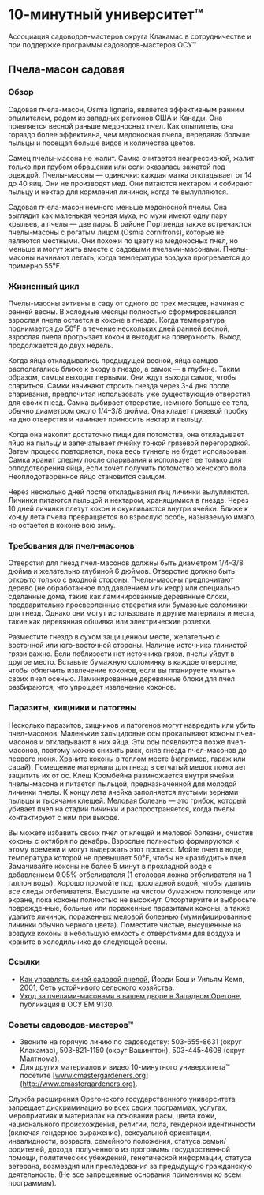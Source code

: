 # 10-минутный университет™

Ассоциация садоводов-мастеров округа Клакамас в сотрудничестве и при поддержке программы садоводов-мастеров ОСУ™

## Пчела-масон садовая

### Обзор

Садовая пчела-масон, Osmia lignaria, является эффективным ранним опылителем, родом из западных регионов США и Канады. Она появляется весной раньше медоносных пчел. Как опылитель, она гораздо более эффективна, чем медоносная пчела, передавая больше пыльцы и посещая больше видов и количества цветов.

Самец пчелы-масона не жалит. Самка считается неагрессивной, жалит только при грубом обращении или если оказалась зажатой под одеждой. Пчелы-масоны — одиночки: каждая матка откладывает от 14 до 40 яиц. Они не производят мед. Они питаются нектаром и собирают пыльцу и нектар для кормления личинок, когда те вылупляются.

Садовая пчела-масон немного меньше медоносной пчелы. Она выглядит как маленькая черная муха, но мухи имеют одну пару крыльев, а пчелы — две пары. В районе Портленда также встречаются пчелы-масоны с рогатым лицом (Osmia cornifrons), которые не являются местными. Они похожи по цвету на медоносных пчел, но меньше и могут жить вместе с садовыми пчелами-масонами. Пчелы-масоны начинают летать, когда температура воздуха прогревается до примерно 55⁰F.

### Жизненный цикл

Пчелы-масоны активны в саду от одного до трех месяцев, начиная с ранней весны. В холодные месяцы полностью сформировавшаяся взрослая пчела остается в коконе в гнезде. Когда температура поднимается до 50⁰F в течение нескольких дней ранней весной, взрослая пчела прогрызает кокон и выходит на поверхность. Выход продолжается до двух недель.

Когда яйца откладывались предыдущей весной, яйца самцов располагались ближе к входу в гнездо, а самок — в глубине. Таким образом, самцы выходят первыми. Они ждут выхода самок, чтобы спариться. Самки начинают строить гнезда через 3-4 дня после спаривания, предпочитая использовать уже существующие отверстия для своих гнезд. Самка выбирает отверстие, немного больше ее тела, обычно диаметром около 1/4–3/8 дюйма. Она кладет грязевой пробку на дно отверстия и начинает приносить нектар и пыльцу.

Когда она накопит достаточно пищи для потомства, она откладывает яйцо на пыльцу и запечатывает ячейку тонкой грязевой перегородкой. Затем процесс повторяется, пока весь туннель не будет использован. Самка хранит сперму после спаривания и использует ее только для оплодотворения яйца, если хочет получить потомство женского пола. Неоплодотворенное яйцо становится самцом.

Через несколько дней после откладывания яиц личинки вылупляются. Личинки питаются пыльцой и нектаром, хранящимися в гнезде. Через 10 дней личинки плетут кокон и окукливаются внутри ячейки. Ближе к концу лета пчела превращается во взрослую особь, называемую имаго, но остается в коконе всю зиму.

### Требования для пчел-масонов

Отверстия для гнезд пчел-масонов должны быть диаметром 1/4–3/8 дюйма и желательно глубиной 6 дюймов. Отверстие должно быть открыто только с входной стороны. Пчелы-масоны предпочитают дерево (не обработанное под давлением или кедр) или специально сделанные дома, такие как ламинированные деревянные блоки, предварительно просверленные отверстия или бумажные соломинки для гнезд. Однако они могут использовать и другие материалы и места, такие как деревянная обшивка или электрические розетки.

Разместите гнездо в сухом защищенном месте, желательно с восточной или юго-восточной стороны. Наличие источника глинистой грязи важно. Если поблизости нет источника грязи, пчелы уйдут в другое место. Вставьте бумажную соломинку в каждое отверстие, чтобы облегчить извлечение коконов, если вы планируете «мыть» своих пчел осенью. Ламинированные деревянные блоки для пчел разбираются, что упрощает извлечение коконов.

### Паразиты, хищники и патогены

Несколько паразитов, хищников и патогенов могут навредить или убить пчел-масонов. Маленькие хальцидовые осы прокалывают коконы пчел-масонов и откладывают в них яйца. Эти осы появляются позже пчел-масонов, поэтому можно снизить риск, сняв гнезда пчел-масонов до первого июня. Храните коконы в теплом месте (например, гараж или сарай). Помещение материала для гнезд в сетчатый мешок помогает защитить их от ос. Клещ Кромбейна размножается внутри ячейки пчелы-масона и питается пыльцой, предназначенной для молодой личинки пчелы. К концу лета ячейка заполняется пустыми зернами пыльцы и тысячами клещей. Меловая болезнь — это грибок, который убивает пчел на стадии личинки и распространяется, когда пчелы контактируют с ним при выходе.

Вы можете избавить своих пчел от клещей и меловой болезни, очистив коконы с октября по декабрь. Взрослые полностью формируются к этому времени и могут выдержать этот процесс. Мойте пчел в воде, температура которой не превышает 50⁰F, чтобы не «разбудить» пчел. Замачивайте коконы не более 5 минут в прохладной воде с добавлением 0,05% отбеливателя (1 столовая ложка отбеливателя на 1 галлон воды). Хорошо промойте под прохладной водой, чтобы удалить все следы отбеливателя. Высушите на чистом бумажном полотенце или экране, пока коконы полностью не высохнут. Отсортируйте и выбросьте поврежденные, больные или пораженные паразитами коконы, а также удалите личинок, пораженных меловой болезнью (мумифицированные личинки обычно черного цвета). Поместите чистые, высушенные на воздухе коконы в небольшую емкость с отверстиями для воздуха и храните в холодильнике до следующей весны.

### Ссылки

- [Как управлять синей садовой пчелой](https://www.sare.org/wpcontent/uploads/How_to_Manage_the_Blue_Orchard_Bee.pdf), Йорди Бош и Уильям Кемп, 2001, Сеть устойчивого сельского хозяйства.
- [Уход за пчелами-масонами в вашем дворе в Западном Орегоне](https://catalog.extension.oregonstate.edu/em9130), публикация в ОСУ EM 9130.

### Советы садоводов-мастеров™

- Звоните на горячую линию по садоводству: 503-655-8631 (округ Клакамас), 503-821-1150 (округ Вашингтон), 503-445-4608 (округ Малтнома).
- Для других материалов и видео 10-минутного университета™ посетите [www.cmastergardeners.org](http://www.cmastergardeners.org).

Служба расширения Орегонского государственного университета запрещает дискриминацию во всех своих программах, услугах, мероприятиях и материалах на основании расы, цвета кожи, национального происхождения, религии, пола, гендерной идентичности (включая гендерное выражение), сексуальной ориентации, инвалидности, возраста, семейного положения, статуса семьи/родителей, дохода, полученного из программы государственной помощи, политических убеждений, генетической информации, статуса ветерана, возмездия или преследования за предыдущую гражданскую деятельность. (Не все запрещенные основания применимы ко всем программам).